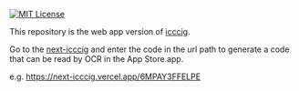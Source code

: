 [![MIT License](https://img.shields.io/npm/l/baguettebox.js.svg)](http://opensource.org/licenses/MIT)

This repository is the web app version of [icccig](https://github.com/nkmrh/icccig).

Go to the [next-icccig](https://next-icccig.vercel.app/) and enter the code in the url path to generate a code that can be read by OCR in the App Store.app.

e.g. https://next-icccig.vercel.app/6MPAY3FFELPE
